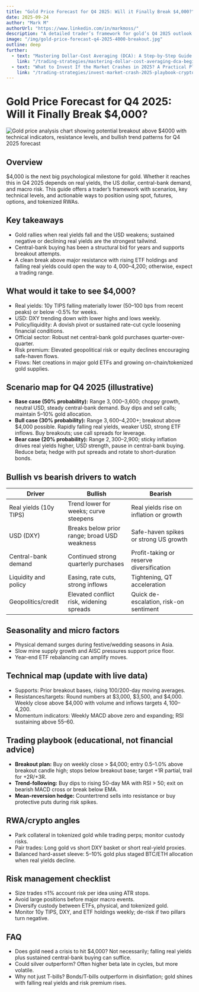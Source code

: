 ```yaml
---
title: "Gold Price Forecast for Q4 2025: Will it Finally Break $4,000?"
date: 2025-09-24
author: "Mark M"
authorUrl: "https://www.linkedin.com/in/markmoss/"
description: "A detailed trader’s framework for gold’s Q4 2025 outlook covering key scenarios, technical levels, drivers, and practical positioning strategies across spot, futures, options, and tokenized RWAs."
image: "/img/gold-price-forecast-q4-2025-4000-breakout.jpg"
outline: deep
further:
  - text: "Mastering Dollar-Cost Averaging (DCA): A Step-by-Step Guide for Beginners"
    link: "/trading-strategies/mastering-dollar-cost-averaging-dca-beginners-guide"
  - text: "What to Invest If the Market Crashes in 2025? A Practical Playbook for Crypto, RWAs, and Traditional Assets"
    link: "/trading-strategies/invest-market-crash-2025-playbook-crypto-rwas-traditional-assets"
---
```


# Gold Price Forecast for Q4 2025: Will it Finally Break $4,000?

![Gold price analysis chart showing potential breakout above $4000 with technical indicators, resistance levels, and bullish trend patterns for Q4 2025 forecast](/img/gold-price-forecast-q4-2025-4000-breakout.jpg)

## Overview
$4,000 is the next big psychological milestone for gold. Whether it reaches this in Q4 2025 depends on real yields, the US dollar, central-bank demand, and macro risk. This guide offers a trader’s framework with scenarios, key technical levels, and actionable ways to position using spot, futures, options, and tokenized RWAs.

## Key takeaways
- Gold rallies when real yields fall and the USD weakens; sustained negative or declining real yields are the strongest tailwind.
- Central-bank buying has been a structural bid for years and supports breakout attempts.
- A clean break above major resistance with rising ETF holdings and falling real yields could open the way to $4,000–$4,200; otherwise, expect a trading range.

## What would it take to see $4,000?
- Real yields: 10y TIPS falling materially lower (50–100 bps from recent peaks) or below -0.5% for weeks.
- USD: DXY trending down with lower highs and lows weekly.
- Policy/liquidity: A dovish pivot or sustained rate-cut cycle loosening financial conditions.
- Official sector: Robust net central-bank gold purchases quarter-over-quarter.
- Risk premium: Elevated geopolitical risk or equity declines encouraging safe-haven flows.
- Flows: Net creations in major gold ETFs and growing on-chain/tokenized gold supplies.

## Scenario map for Q4 2025 (illustrative)
- **Base case (50% probability):** Range $3,000–$3,600; choppy growth, neutral USD, steady central-bank demand. Buy dips and sell calls; maintain 5–10% gold allocation.
- **Bull case (30% probability):** Range $3,600–$4,200+; breakout above $4,000 possible. Rapidly falling real yields, weaker USD, strong ETF inflows. Buy breakouts; use call spreads for leverage.
- **Bear case (20% probability):** Range $2,300–$2,900; sticky inflation drives real yields higher, USD strength, pause in central-bank buying. Reduce beta; hedge with put spreads and rotate to short-duration bonds.

## Bullish vs bearish drivers to watch
| Driver                 | Bullish                                     | Bearish                                 |
|------------------------|---------------------------------------------|----------------------------------------|
| Real yields (10y TIPS) | Trend lower for weeks; curve steepens       | Real yields rise on inflation or growth|
| USD (DXY)              | Breaks below prior range; broad USD weakness| Safe-haven spikes or strong US growth |
| Central-bank demand    | Continued strong quarterly purchases         | Profit-taking or reserve diversification|
| Liquidity and policy   | Easing, rate cuts, strong inflows            | Tightening, QT acceleration            |
| Geopolitics/credit    | Elevated conflict risk, widening spreads     | Quick de-escalation, risk-on sentiment |

## Seasonality and micro factors
- Physical demand surges during festive/wedding seasons in Asia.
- Slow mine supply growth and AISC pressures support price floor.
- Year-end ETF rebalancing can amplify moves.

## Technical map (update with live data)
- Supports: Prior breakout bases, rising 100/200-day moving averages.
- Resistances/targets: Round numbers at $3,000, $3,500, and $4,000. Weekly close above $4,000 with volume and inflows targets $4,100–$4,200.
- Momentum indicators: Weekly MACD above zero and expanding; RSI sustaining above 55–60.

## Trading playbook (educational, not financial advice)
- **Breakout plan:** Buy on weekly close > $4,000; entry 0.5–1.0% above breakout candle high; stops below breakout base; target +1R partial, trail for +2R/+3R.
- **Trend-following:** Buy dips to rising 50-day MA with RSI > 50; exit on bearish MACD cross or break below EMA.
- **Mean-reversion hedge:** Countertrend sells into resistance or buy protective puts during risk spikes.

## RWA/crypto angles
- Park collateral in tokenized gold while trading perps; monitor custody risks.
- Pair trades: Long gold vs short DXY basket or short real-yield proxies.
- Balanced hard-asset sleeve: 5–10% gold plus staged BTC/ETH allocation when real yields decline.

## Risk management checklist
- Size trades ≤1% account risk per idea using ATR stops.
- Avoid large positions before major macro events.
- Diversify custody between ETFs, physical, and tokenized gold.
- Monitor 10y TIPS, DXY, and ETF holdings weekly; de-risk if two pillars turn negative.

## FAQ
- Does gold need a crisis to hit $4,000? Not necessarily; falling real yields plus sustained central-bank buying can suffice.
- Could silver outperform? Often higher beta late in cycles, but more volatile.
- Why not just T-bills? Bonds/T-bills outperform in disinflation; gold shines with falling real yields and risk premium rises.